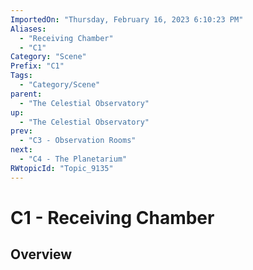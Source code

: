 ```yaml
---
ImportedOn: "Thursday, February 16, 2023 6:10:23 PM"
Aliases:
  - "Receiving Chamber"
  - "C1"
Category: "Scene"
Prefix: "C1"
Tags:
  - "Category/Scene"
parent:
  - "The Celestial Observatory"
up:
  - "The Celestial Observatory"
prev:
  - "C3 - Observation Rooms"
next:
  - "C4 - The Planetarium"
RWtopicId: "Topic_9135"
---
```

# C1 - Receiving Chamber
## Overview
